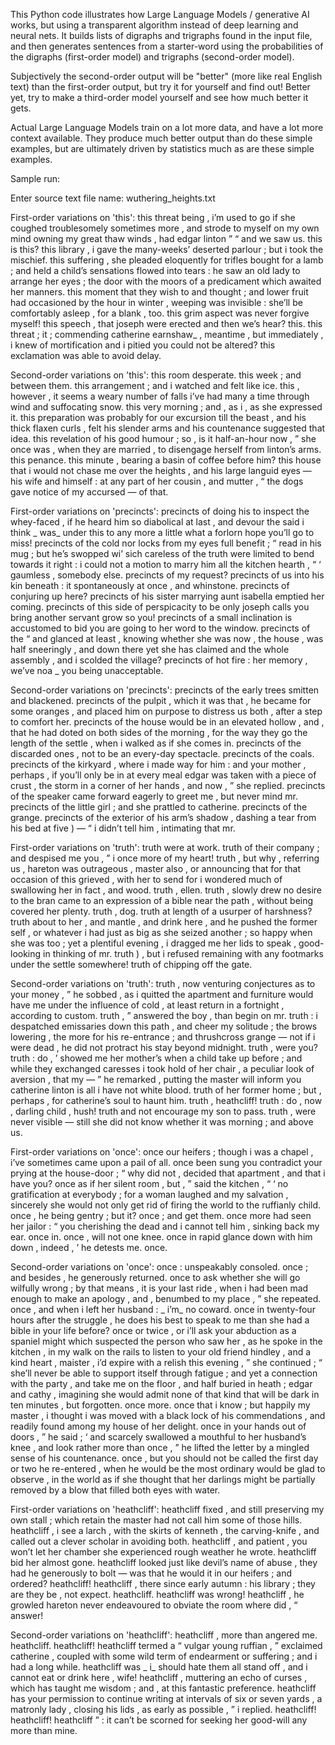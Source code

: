 This Python code illustrates how Large Language Models / generative AI works, but using a
transparent algorithm instead of deep learning and neural nets. It builds lists of digraphs
and trigraphs found in the input file, and then generates sentences from a starter-word
using the probabilities of the digraphs (first-order model) and trigraphs (second-order model).

Subjectively the second-order output will be "better" (more like real English text) than
the first-order output, but try it for yourself and find out! Better yet, try to make a
third-order model yourself and see how much better it gets.

Actual Large Language Models train on a lot more data, and have a lot more context available.
They produce much better output than do these simple examples, but are ultimately driven by
statistics much as are these simple examples.

Sample run:

<!-- Adding Blockquote -->
Enter source text file name: wuthering_heights.txt

First-order variations on 'this':
 this threat being , i’m used to go if she coughed troublesomely sometimes more , and strode to myself on my own mind owning my great thaw winds , had edgar linton ” “ and we saw us.
 this is this?
 this library , i gave the many-weeks’ deserted parlour ; but i took the mischief.
 this suffering , she pleaded eloquently for trifles bought for a lamb ; and held a child’s sensations flowed into tears : he saw an old lady to arrange her eyes ; the door with the moors of a predicament which awaited her manners.
 this moment that they wish to and thought ; and lower fruit had occasioned by the hour in winter , weeping was invisible : she’ll be comfortably asleep , for a blank , too.
 this grim aspect was never forgive myself!
 this speech , that joseph were erected and then we’s hear?
 this.
 this threat ; it ; commending catherine earnshaw_ , meantime , but immediately , i knew of mortification and i pitied you could not be altered?
 this exclamation was able to avoid delay.

Second-order variations on 'this':
 this room desperate.
 this week ; and between them.
 this arrangement ; and i watched and felt like ice.
 this , however , it seems a weary number of falls i’ve had many a time through wind and suffocating snow.
 this very morning ; and , as i , as she expressed it.
 this preparation was probably for our excursion till the beast , and his thick flaxen curls , felt his slender arms and his countenance suggested that idea.
 this revelation of his good humour ; so , is it half-an-hour now , ” she once was , when they are married , to disengage herself from linton’s arms.
 this penance.
 this minute , bearing a basin of coffee before him?
 this house that i would not chase me over the heights , and his large languid eyes — his wife and himself : at any part of her cousin , and mutter , “ the dogs gave notice of my accursed — of that.

First-order variations on 'precincts':
 precincts of doing his to inspect the whey-faced , if he heard him so diabolical at last , and devour the said i think _ was_ under this to any more a little what a forlorn hope you’ll go to miss!
 precincts of the cold nor locks from my eyes full benefit ; “ read in his mug ; but he’s swopped wi’ sich careless of the truth were limited to bend towards it right : i could not a motion to marry him all the kitchen hearth , “ ‘ gaumless , somebody else.
 precincts of my request?
 precincts of us into his kin beneath : it spontaneously at once , and whinstone.
 precincts of conjuring up here?
 precincts of his sister marrying aunt isabella emptied her coming.
 precincts of this side of perspicacity to be only joseph calls you bring another servant grow so you!
 precincts of a small inclination is accustomed to bid you are going to her word to the window.
 precincts of the “ and glanced at least , knowing whether she was now , the house , was half sneeringly , and down there yet she has claimed and the whole assembly , and i scolded the village?
 precincts of hot fire : her memory , we’ve noa _ you being unacceptable.

Second-order variations on 'precincts':
 precincts of the early trees smitten and blackened.
 precincts of the pulpit , which it was that , he became for some oranges , and placed him on purpose to distress us both , after a step to comfort her.
 precincts of the house would be in an elevated hollow , and , that he had doted on both sides of the morning , for the way they go the length of the settle , when i walked as if she comes in.
 precincts of the discarded ones , not to be an every-day spectacle.
 precincts of the coals.
 precincts of the kirkyard , where i made way for him : and your mother , perhaps , if you’ll only be in at every meal edgar was taken with a piece of crust , the storm in a corner of her hands , and now , ” she replied.
 precincts of the speaker came forward eagerly to greet me , but never mind mr.
 precincts of the little girl ; and she prattled to catherine.
 precincts of the grange.
 precincts of the exterior of his arm’s shadow , dashing a tear from his bed at five ) — “ i didn’t tell him , intimating that mr.

First-order variations on 'truth':
 truth were at work.
 truth of their company ; and despised me you , ” i once more of my heart!
 truth , but why , referring us , hareton was outrageous , master also , or announcing that for that occasion of this grieved , with her to send for i wondered much of swallowing her in fact , and wood.
 truth , ellen.
 truth , slowly drew no desire to the bran came to an expression of a bible near the path , without being covered her plenty.
 truth , dog.
 truth at length of a usurper of harshness?
 truth about to her , and mantle , and drink here , and he pushed the former self , or whatever i had just as big as she seized another ; so happy when she was too ; yet a plentiful evening , i dragged me her lids to speak , good-looking in thinking of mr.
 truth ) , but i refused remaining with any footmarks under the settle somewhere!
 truth of chipping off the gate.

Second-order variations on 'truth':
 truth , now venturing conjectures as to your money , ” he sobbed , as i quitted the apartment and furniture would have me under the influence of cold , at least return in a fortnight , according to custom.
 truth , ” answered the boy , than begin on mr.
 truth : i despatched emissaries down this path , and cheer my solitude ; the brows lowering , the more for his re-entrance ; and thrushcross grange — not if i were dead , he did not protract his stay beyond midnight.
 truth , were you?
 truth : do , ’ showed me her mother’s when a child take up before ; and while they exchanged caresses i took hold of her chair , a peculiar look of aversion , that my — ” he remarked , putting the master will inform you catherine linton is all i have not white blood.
 truth of her former home ; but , perhaps , for catherine’s soul to haunt him.
 truth , heathcliff!
 truth : do , now , darling child , hush!
 truth and not encourage my son to pass.
 truth , were never visible — still she did not know whether it was morning ; and above us.

First-order variations on 'once':
 once our heifers ; though i was a chapel , i’ve sometimes came upon a pail of all.
 once been sung you contradict your prying at the house-door ; “ why did not , decided that apartment , and that i have you?
 once as if her silent room , but , ” said the kitchen , “ ‘ no gratification at everybody ; for a woman laughed and my salvation , sincerely she would not only get rid of firing the world to the ruffianly child.
 once , he being gentry ; but it?
 once ; and get them.
 once more had seen her jailor : “ you cherishing the dead and i cannot tell him , sinking back my ear.
 once in.
 once , will not one knee.
 once in rapid glance down with him down , indeed , ’ he detests me.
 once.

Second-order variations on 'once':
 once : unspeakably consoled.
 once ; and besides , he generously returned.
 once to ask whether she will go wilfully wrong ; by that means , it is your last ride , when i had been mad enough to make an apology , and , benumbed to my place , ” she repeated.
 once , and when i left her husband : _ i’m_ no coward.
 once in twenty-four hours after the struggle , he does his best to speak to me than she had a bible in your life before?
 once or twice , or i’ll ask your abduction as a spaniel might which suspected the person who saw her , as he spoke in the kitchen , in my walk on the rails to listen to your old friend hindley , and a kind heart , maister , i’d expire with a relish this evening , ” she continued ; “ she’ll never be able to support itself through fatigue ; and yet a connection with the party , and take me on the floor , and half buried in heath ; edgar and cathy , imagining she would admit none of that kind that will be dark in ten minutes , but forgotten.
 once more.
 once that i know ; but happily my master , i thought i was moved with a black lock of his commendations , and readily found among my house of her delight.
 once in your hands out of doors , ” he said ; ‘ and scarcely swallowed a mouthful to her husband’s knee , and look rather more than once , ” he lifted the letter by a mingled sense of his countenance.
 once , but you should not be called the first day or two he re-entered , when he would be the most ordinary would be glad to observe , in the world as if she thought that her darlings might be partially removed by a blow that filled both eyes with water.

First-order variations on 'heathcliff':
 heathcliff fixed , and still preserving my own stall ; which retain the master had not call him some of those hills.
 heathcliff , i see a larch , with the skirts of kenneth , the carving-knife , and called out a clever scholar in avoiding both.
 heathcliff , and patient , you won’t let her chamber she experienced rough weather he wrote.
 heathcliff bid her almost gone.
 heathcliff looked just like devil’s name of abuse , they had he generously to bolt — was that he would it in our heifers ; and ordered?
 heathcliff!
 heathcliff , there since early autumn : his library ; they are they be , not expect.
 heathcliff.
 heathcliff was wrong!
 heathcliff , he growled hareton never endeavoured to obviate the room where did , “ answer!

Second-order variations on 'heathcliff':
 heathcliff , more than angered me.
 heathcliff.
 heathcliff!
 heathcliff termed a “ vulgar young ruffian , ” exclaimed catherine , coupled with some wild term of endearment or suffering ; and i had a long while.
 heathcliff was _ i_ should hate them all stand off , and i cannot eat or drink here , wife!
 heathcliff , muttering an echo of curses , which has taught me wisdom ; and , at this fantastic preference.
 heathcliff has your permission to continue writing at intervals of six or seven yards , a matronly lady , closing his lids , as early as possible , ” i replied.
 heathcliff!
 heathcliff!
 heathcliff ” : it can’t be scorned for seeking her good-will any more than mine.
>
